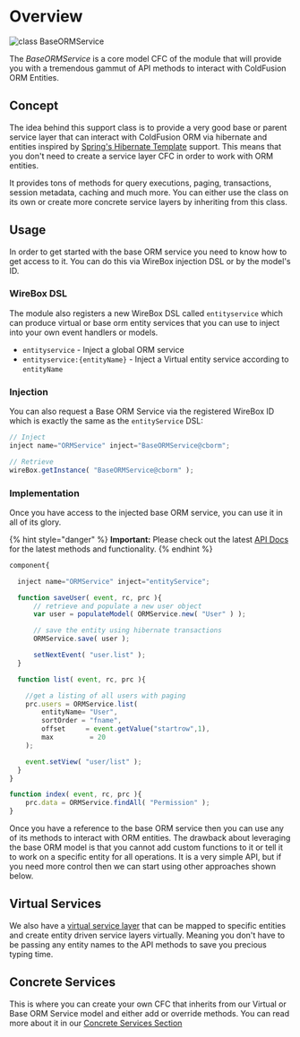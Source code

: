 # Overview

![class BaseORMService](https://github.com/ColdBox/cbox-cborm/wiki/BaseORMService.jpg)

The _BaseORMService_ is a core model CFC of the module that will provide you with a tremendous gammut of API methods to interact with ColdFusion ORM Entities.

## Concept

The idea behind this support class is to provide a very good base or parent service layer that can interact with ColdFusion ORM via hibernate and entities inspired by [Spring's Hibernate Template](http://static.springsource.org/spring/docs/3.0.x/spring-framework-reference/html/classic-spring.html#classic-spring-hibernate) support. This means that you don't need to create a service layer CFC in order to work with ORM entities.

It provides tons of methods for query executions, paging, transactions, session metadata, caching and much more. You can either use the class on its own or create more concrete service layers by inheriting from this class.

## Usage

In order to get started with the base ORM service you need to know how to get access to it. You can do this via WireBox injection DSL or by the model's ID.

### WireBox DSL

The module also registers a new WireBox DSL called `entityservice` which can produce virtual or base orm entity services that you can use to inject into your own event handlers or models.

* `entityservice` - Inject a global ORM service
* `entityservice:{entityName}` - Inject a Virtual entity service according to `entityName`

### Injection

You can also request a Base ORM Service via the registered WireBox ID which is exactly the same as the `entityService` DSL:

```javascript
// Inject
inject name="ORMService" inject="BaseORMService@cborm";

// Retrieve
wireBox.getInstance( "BaseORMService@cborm" );
```

### Implementation

Once you have access to the injected base ORM service, you can use it in all of its glory.

{% hint style="danger" %}
**Important:** Please check out the latest [API Docs](https://apidocs.ortussolutions.com/#/coldbox-modules/cborm/) for the latest methods and functionality.
{% endhint %}

```javascript
component{

  inject name="ORMService" inject="entityService";

  function saveUser( event, rc, prc ){
      // retrieve and populate a new user object
      var user = populateModel( ORMService.new( "User" ) );

      // save the entity using hibernate transactions
      ORMService.save( user );

      setNextEvent( "user.list" );
  }

  function list( event, rc, prc ){

    //get a listing of all users with paging
    prc.users = ORMService.list(
        entityName= "User",
        sortOrder = "fname",
        offset     = event.getValue("startrow",1),
        max         = 20
    );

    event.setView( "user/list" );
  }
}

function index( event, rc, prc ){
    prc.data = ORMService.findAll( "Permission" );
}
```

Once you have a reference to the base ORM service then you can use any of its methods to interact with ORM entities. The drawback about leveraging the base ORM model is that you cannot add custom functions to it or tell it to work on a specific entity for all operations. It is a very simple API, but if you need more control then we can start using other approaches shown below.

## Virtual Services

We also have a [virtual service layer](../virtual-services/virtual-entity-service.md) that can be mapped to specific entities and create entity driven service layers virtually. Meaning you don't have to be passing any entity names to the API methods to save you precious typing time.

## Concrete Services

This is where you can create your own CFC that inherits from our Virtual or Base ORM Service model and either add or override methods. You can read more about it in our [Concrete Services Section](concrete-services.md)


